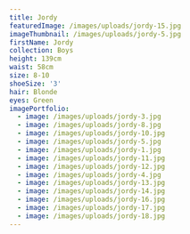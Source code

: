 ```yaml
---
title: Jordy
featuredImage: /images/uploads/jordy-15.jpg
imageThumbnail: /images/uploads/jordy-5.jpg
firstName: Jordy
collection: Boys
height: 139cm
waist: 58cm
size: 8-10
shoeSize: '3'
hair: Blonde
eyes: Green
imagePortfolio:
  - image: /images/uploads/jordy-3.jpg
  - image: /images/uploads/jordy-8.jpg
  - image: /images/uploads/jordy-10.jpg
  - image: /images/uploads/jordy-5.jpg
  - image: /images/uploads/jordy-1.jpg
  - image: /images/uploads/jordy-11.jpg
  - image: /images/uploads/jordy-12.jpg
  - image: /images/uploads/jordy-4.jpg
  - image: /images/uploads/jordy-13.jpg
  - image: /images/uploads/jordy-14.jpg
  - image: /images/uploads/jordy-16.jpg
  - image: /images/uploads/jordy-17.jpg
  - image: /images/uploads/jordy-18.jpg
---
```


